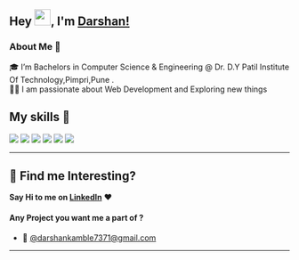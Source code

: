 ## Hey <img src="https://github.com/TheDudeThatCode/TheDudeThatCode/blob/master/Assets/Hi.gif" width="29px">, I'm [Darshan!](https://myportfolio-darshankamble.herokuapp.com/) 



### About Me 🚀
🎓 I’m Bachelors in Computer Science & Engineering @ Dr. D.Y Patil Institute Of Technology,Pimpri,Pune . </br>
👨‍💻  I am passionate about Web Development and Exploring new things </br>



## My skills 🚀

![](https://img.shields.io/badge/HTML5-E34F26?style=for-the-badge&logo=html5&logoColor=white)
![](https://img.shields.io/badge/CSS3-1572B6?style=for-the-badge&logo=css3&logoColor=white)
![](https://img.shields.io/badge/JavaScript-F7DF1E?style=for-the-badge&logo=javascript&logoColor=black)
![](https://img.shields.io/badge/Markdown-000000?style=for-the-badge&logo=markdown&logoColor=white)
![](https://img.shields.io/badge/React-20232A?style=for-the-badge&logo=react&logoColor=61DAFB)
![](https://img.shields.io/badge/Bootstrap-563D7C?style=for-the-badge&logo=bootstrap&logoColor=white)


<hr/>


## :dart: Find me Interesting? 
**Say Hi to me on [LinkedIn](https://www.linkedin.com/in/darshankamble/)** :heart: 

#### Any Project you want me a part of ?
<!--  - 👀 Ping me on [Twitter](https://twitter.com/darshankamble04) -->

 - 📧 [@darshankamble7371@gmail.com](mailto:darshankamble7371@gmail.com)
<hr/>
